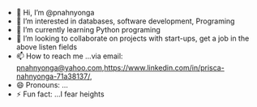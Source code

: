 - 👋 Hi, I’m @pnahnyonga
- 👀 I’m interested in databases, software development, Programing
- 🌱 I’m currently learning Python programing
- 💞️ I’m looking to collaborate on projects with start-ups, get a job in the above listen fields
- 📫 How to reach me ...via email: pnahnyonga@yahoo.com,https://www.linkedin.com/in/prisca-nahnyonga-71a38137/,
- 😄 Pronouns: ...
- ⚡ Fun fact: ...I fear heights

<!---
pnahnyonga/pnahnyonga is a ✨ special ✨ repository because its `README.md` (this file) appears on your GitHub profile.
You can click the Preview link to take a look at your changes.
--->
